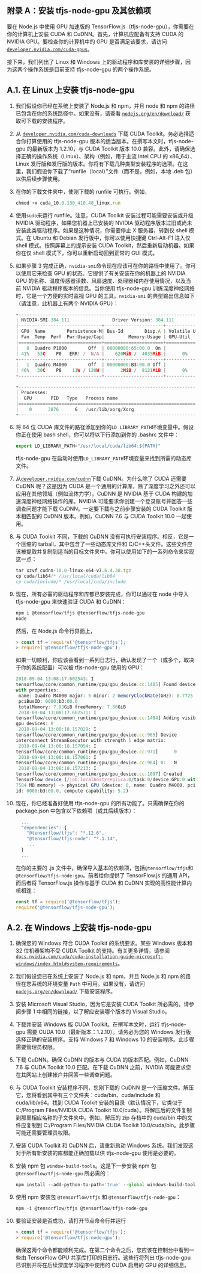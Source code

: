 ## 附录 A：安装 tfjs-node-gpu 及其依赖项

要在 Node.js 中使用 GPU 加速版的 TensorFlow.js（tfjs-node-gpu），你需要在你的计算机上安装 CUDA 和 CuDNN。首先，计算机应配备有支持 CUDA 的 NVIDIA GPU。要检查你的计算机中的 GPU 是否满足该要求，请访问 [`developer.nvidia.com/cuda-gpus`](https://developer.nvidia.com/cuda-gpus)。

接下来，我们列出了 Linux 和 Windows 上的驱动程序和库安装的详细步骤，因为这两个操作系统是目前支持 tfjs-node-gpu 的两个操作系统。

## A.1\. 在 Linux 上安装 tfjs-node-gpu

1.  我们假设你已经在系统上安装了 Node.js 和 npm，并且 node 和 npm 的路径已包含在你的系统路径中。如果没有，请查看 [`nodejs.org/en/download/`](https://nodejs.org/en/download/) 获取可下载的安装程序。

1.  从 [`developer.nvidia.com/cuda-downloads`](https://developer.nvidia.com/cuda-downloads) 下载 CUDA Toolkit。务必选择适合你打算使用的 tfjs-node-gpu 版本的适当版本。在撰写本文时，tfjs-node-gpu 的最新版本为 1.2.10，与 CUDA Toolkit 版本 10.0 兼容。此外，请确保选择正确的操作系统（Linux）、架构（例如，用于主流 Intel CPU 的 x86_64）、Linux 发行版和发行版的版本。你将有下载几种类型安装程序的选项。在这里，我们假设你下载了“runfile（local）”文件（而不是，例如，本地 .deb 包）以供后续步骤使用。

1.  在你的下载文件夹中，使刚下载的 runfile 可执行。例如，

    ```js
    chmod +x cuda_10.0.130_410.48_linux.run
    ```

1.  使用`sudo`来运行 runfile。注意，CUDA Toolkit 安装过程可能需要安装或升级 NVIDIA 驱动程序，如果您机器上已安装的 NVIDIA 驱动程序版本过旧或尚未安装此类驱动程序。如果是这种情况，你需要停止 X 服务器，转到仅 shell 模式。在 Ubuntu 和 Debian 发行版中，你可以使用快捷键 Ctrl-Alt-F1 进入仅 shell 模式。按照屏幕上的提示安装 CUDA Toolkit，然后重新启动机器。如果你在仅 shell 模式下，你可以重新启动回到正常的 GUI 模式。

1.  如果步骤 3 完成正确，`nvidia-smi`命令现在应该可在你的路径中使用了。你可以使用它来检查 GPU 的状态。它提供了有关安装在你的机器上的 NVIDIA GPU 的名称、温度传感器读数、风扇速度、处理器和内存使用情况，以及当前 NVIDIA 驱动程序版本的信息。当你使用 tfjs-node-gpu 训练深度神经网络时，它是一个方便的实时监视 GPU 的工具。`nvidia-smi` 的典型输出信息如下（请注意，此机器上有两个 NVIDIA GPU）：

    ```js
    +-----------------------------------------------------------------------------+
    | NVIDIA-SMI 384.111                Driver Version: 384.111                   |
    |-------------------------------+----------------------+----------------------+
    | GPU  Name        Persistence-M| Bus-Id        Disp.A | Volatile Uncorr. ECC |
    | Fan  Temp  Perf  Pwr:Usage/Cap|         Memory-Usage | GPU-Util  Compute M. |
    |===============================+======================+======================|
    |   0  Quadro P1000        Off  | 00000000:65:00.0  On |                  N/A |
    | 41%   53C    P0   ERR! /  N/A |    620MiB /  4035MiB |      0%      Default |
    +-------------------------------+----------------------+----------------------+
    |   1  Quadro M4000        Off  | 00000000:B3:00.0 Off |                  N/A |
    | 46%   30C    P8    11W / 120W |      2MiB /  8121MiB |      0%      Default |
    +-------------------------------+----------------------+----------------------+

    +-----------------------------------------------------------------------------+
    | Processes:                                                       GPU Memory |
    |  GPU       PID   Type   Process name                             Usage      |
    |=============================================================================|
    |    0      3876      G   /usr/lib/xorg/Xorg                           283MiB |
    +-----------------------------------------------------------------------------+
    ```

1.  将 64 位 CUDA 库文件的路径添加到你的`LD_LIBRARY_PATH`环境变量中。假设你正在使用 bash shell，你可以将以下行添加到你的 .bashrc 文件中：

    ```js
    export LD_LIBRARY_PATH="/usr/local/cuda/lib64:${PATH}"
    ```

    tfjs-node-gpu 在启动时使用`LD_LIBRARY_PATH`环境变量来找到所需的动态库文件。

1.  从[`developer.nvidia.com/cudnn`](https://developer.nvidia.com/cudnn)下载 CuDNN。为什么除了 CUDA 还需要 CuDNN 呢？这是因为 CUDA 是一个通用的计算库，除了深度学习之外还可以应用在其他领域（例如流体力学）。CuDNN 是 NVIDIA 基于 CUDA 构建的加速深度神经网络操作的库。NVIDIA 可能要求你创建一个登录账号并回答一些调查问题才能下载 CuDNN。一定要下载与之前步骤安装的 CUDA Toolkit 版本相匹配的 CuDNN 版本。例如，CuDNN 7.6 与 CUDA Toolkit 10.0 一起使用。

1.  与 CUDA Toolkit 不同，下载的 CuDNN 没有可执行安装程序。相反，它是一个压缩的 tarball，其中包含了一些动态库文件和 C/C++头文件。这些文件应该被提取并复制到适当的目标文件夹中。你可以使用如下的一系列命令来实现这一点：

    ```js
    tar xzvf cudnn-10.0-linux-x64-v7.6.4.38.tgz
    cp cuda/lib64/* /usr/local/cuda/lib64
    cp cuda/include/* /usr/local/cuda/include
    ```

1.  现在，所有必需的驱动程序和库都已安装完成，你可以通过在 node 中导入 tfjs-node-gpu 来快速验证 CUDA 和 CuDNN：

    ```js
    npm i @tensorflow/tfjs @tensorflow/tfjs-node-gpu
    node
    ```

    然后，在 Node.js 命令行界面上，

    ```js
    > const tf = require('@tensorflow/tfjs');
    > require('@tensorflow/tfjs-node-gpu');
    ```

    如果一切顺利，你应该会看到一系列日志行，确认发现了一个（或多个，取决于你的系统配置）可以被 tfjs-node-gpu 使用的 GPU：

    ```js
    2018-09-04 13:08:17.602543: I
    tensorflow/core/common_runtime/gpu/gpu_device.cc:1405] Found device 0
    with properties:
     name: Quadro M4000 major: 5 minor: 2 memoryClockRate(GHz): 0.7725
     pciBusID: 0000:b3:00.0
     totalMemory: 7.93GiB freeMemory: 7.86GiB
     2018-09-04 13:08:17.602571: I
    tensorflow/core/common_runtime/gpu/gpu_device.cc:1484] Adding visible
    gpu devices: 0
     2018-09-04 13:08:18.157029: I
    tensorflow/core/common_runtime/gpu/gpu_device.cc:965] Device
    interconnect StreamExecutor with strength 1 edge matrix:
     2018-09-04 13:08:18.157054: I
    tensorflow/core/common_runtime/gpu/gpu_device.cc:971]      0
     2018-09-04 13:08:18.157061: I
    tensorflow/core/common_runtime/gpu/gpu_device.cc:984] 0:   N
     2018-09-04 13:08:18.157213: I
    tensorflow/core/common_runtime/gpu/gpu_device.cc:1097] Created
    TensorFlow device (/job:localhost/replica:0/task:0/device:GPU:0 with
    7584 MB memory) -> physical GPU (device: 0, name: Quadro M4000, pci bus
    id: 0000:b3:00.0, compute capability: 5.2)
    ```

1.  现在，你已经准备好使用 tfjs-node-gpu 的所有功能了。只需确保在你的 package.json 中包含以下依赖项（或其后续版本）：

    ```js
      ...
      "dependencies": {
        "@tensorflow/tfjs": "⁰.12.6",
        "@tensorflow/tfjs-node": "⁰.1.14",
        ...
      }
      ...
    ```

    在你的主要的 .js 文件中，确保导入基本的依赖项，包括`@tensorflow/tfjs`和`@tensorflow/tfjs-node-gpu`。前者给你提供了 TensorFlow.js 的通用 API，而后者将 TensorFlow.js 操作与基于 CUDA 和 CuDNN 实现的高性能计算内核相连：

    ```js
    const tf = require('@tensorflow/tfjs');
    require('@tensorflow/tfjs-node-gpu');
    ```

## A.2\. 在 Windows 上安装 tfjs-node-gpu

1.  确保您的 Windows 符合 CUDA Toolkit 的系统要求。某些 Windows 版本和 32 位机器架构不受 CUDA Toolkit 的支持。有关更多详情，请参阅 [`docs.nvidia.com/cuda/cuda-installation-guide-microsoft-windows/index.html#system-requirements`](https://docs.nvidia.com/cuda/cuda-installation-guide-microsoft-windows/index.html#system-requirements)。

1.  我们假设您已在系统上安装了 Node.js 和 npm，并且 Node.js 和 npm 的路径在您系统的环境变量 `Path` 中可用。如果没有，请访问 [`nodejs.org/en/download/`](https://nodejs.org/en/download/) 下载安装程序。

1.  安装 Microsoft Visual Studio，因为它是安装 CUDA Toolkit 所必需的。请参阅步骤 1 中相同的链接，以了解应安装哪个版本的 Visual Studio。

1.  下载并安装 Windows 版 CUDA Toolkit。在撰写本文时，运行 tfjs-node-gpu 需要 CUDA 10.0（最新版本：1.2.10）。请务必为您的 Windows 发行版选择正确的安装程序。支持 Windows 7 和 Windows 10 的安装程序。此步骤需要管理员权限。

1.  下载 CuDNN。确保 CuDNN 的版本与 CUDA 的版本匹配。例如，CuDNN 7.6 与 CUDA Toolkit 10.0 匹配。在下载 CuDNN 之前，NVIDIA 可能要求您在其网站上创建帐户并回答一些调查问题。

1.  与 CUDA Toolkit 安装程序不同，您刚下载的 CuDNN 是一个压缩文件。解压它，您将看到其中有三个文件夹：cuda/bin、cuda/include 和 cuda/lib/x64。找到 CUDA Toolkit 安装的目录（默认情况下，它类似于 C:/Program Files/NVIDIA CUDA Toolkit 10.0/cuda）。将解压后的文件复制到那里相应名称的子文件夹中。例如，解压的 zip 存档中的 cuda/bin 中的文件应复制到 C:/Program Files/NVIDIA CUDA Toolkit 10.0/cuda/bin。此步骤可能还需要管理员权限。

1.  安装 CUDA Toolkit 和 CuDNN 后，请重新启动 Windows 系统。我们发现这对于所有新安装的库都能正确加载以供 tfjs-node-gpu 使用是必要的。

1.  安装 npm 包 `window-build-tools`。这是下一步安装 npm 包 `@tensorflow/tfjs-node-gpu` 所必需的：

    ```js
    npm install --add-python-to-path='true' --global windows-build-tools
    ```

1.  使用 npm 安装包 `@tensorflow/tfjs` 和 `@tensorflow/tfjs-node-gpu`：

    ```js
    npm -i @tensorflow/tfjs @tensorflow/tfjs-node-gpu
    ```

1.  要验证安装是否成功，请打开节点命令行并运行

    ```js
    > const tf = require('@tensorflow/tfjs');
    > require('@tensorflow/tfjs-node-gpu');
    ```

    确保这两个命令都能顺利完成。在第二个命令之后，您应该在控制台中看到一些由 TensorFlow GPU 共享库打印的日志行。这些行将列出 tfjs-node-gpu 已识别并将在后续深度学习程序中使用的 CUDA 启用的 GPU 的详细信息。
